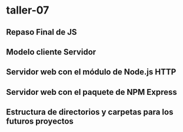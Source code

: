 # taller-07

## Repaso Final de JS<br>

## Modelo cliente Servidor<br>

## Servidor web con el módulo de Node.js HTTP<br>

## Servidor web con el paquete de NPM Express<br>

## Estructura de directorios y carpetas para los futuros proyectos<br>

